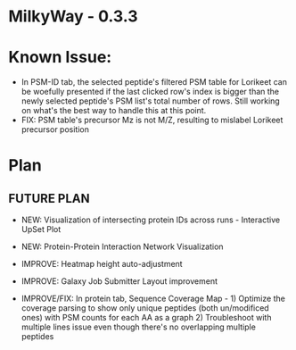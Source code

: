 # MilkyWay - 0.3.3

# Known Issue: 
* In PSM-ID tab, the selected peptide's filtered PSM table for Lorikeet can be woefully presented if the last clicked row's index is bigger than the newly selected peptide's PSM list's total number of rows. Still working on what's the best way to handle this at this point.
* FIX: PSM table's precursor Mz is not M/Z, resulting to mislabel Lorikeet precursor position

# Plan
## FUTURE PLAN

* NEW: Visualization of intersecting protein IDs across runs - Interactive UpSet Plot
* NEW: Protein-Protein Interaction Network Visualization

* IMPROVE: Heatmap height auto-adjustment
* IMPROVE: Galaxy Job Submitter Layout improvement
* IMPROVE/FIX: In protein tab, Sequence Coverage Map - 1) Optimize the coverage parsing to show only unique peptides (both un/modificed ones) with PSM counts for each AA as a graph 2) Troubleshoot with multiple lines issue even though there's no overlapping multiple peptides
